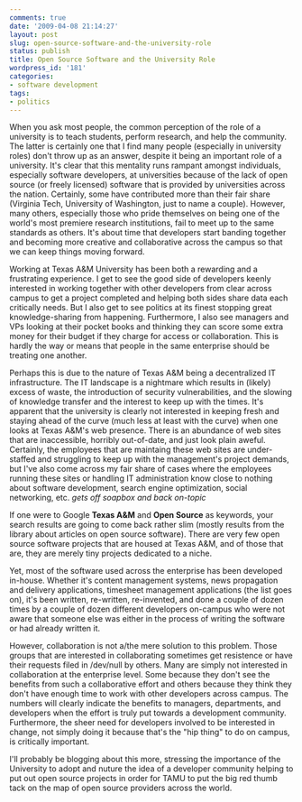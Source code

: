 ```yaml
---
comments: true
date: '2009-04-08 21:14:27'
layout: post
slug: open-source-software-and-the-university-role
status: publish
title: Open Source Software and the University Role
wordpress_id: '181'
categories:
- software development
tags:
- politics
---
```


When you ask most people, the common perception of the role of a university is to teach students, perform research, and help the community. The latter is certainly one that I find many people (especially in university roles) don't throw up as an answer, despite it being an important role of a university. It's clear that this mentality runs rampant amongst individuals, especially software developers, at universities because of the lack of open source (or freely licensed) software that is provided by universities across the nation. Certainly, some have contributed more than their fair share (Virginia Tech, University of Washington, just to name a couple). However, many others, especially those who pride themselves on being one of the world's most premiere research institutions, fail to meet up to the same standards as others. It's about time that developers start banding together and becoming more creative and collaborative across the campus so that we can keep things moving forward. 
<!--more-->
Working at Texas A&M University has been both a rewarding and a frustrating experience. I get to see the good side of developers keenly interested in working together with other developers from clear across campus to get a project completed and helping both sides share data each critically needs. But I also get to see politics at its finest stopping great knowledge-sharing from happening. Furthermore, I also see managers and VPs looking at their pocket books and thinking they can score some extra money for their budget if they charge for access or collaboration. This is hardly the way or means that people in the same enterprise should be treating one another. 

Perhaps this is due to the nature of Texas A&M being a decentralized IT infrastructure. The IT landscape is a nightmare which results in  (likely) excess of waste, the introduction of security vulnerabilities, and the slowing of knowledge transfer and the interest to keep up with the times. It's apparent that the university is clearly not interested in keeping fresh and staying ahead of the curve (much less at least with the curve) when one looks at Texas A&M's web presence. There is an abundance of web sites that are inaccessible, horribly out-of-date, and just look plain aweful. Certainly, the employees that are maintaing these web sites are under-staffed and struggling to keep up with the management's project demands, but I've also come across my fair share of cases where the employees running these sites or handling IT administration know close to nothing about software development, search engine optimization, social networking, etc. *gets off soapbox and back on-topic*

If one were to Google <strong>Texas A&M</strong> and <strong>Open Source</strong> as keywords, your search results are going to come back rather slim (mostly results from the library about articles on open source software). There are very few open source software projects that are housed at Texas A&M, and of those that are, they are merely tiny projects dedicated to a niche. 

Yet, most of the software used across the enterprise has been developed in-house. Whether it's content management systems, news propagation and delivery applications, timesheet management applications (the list goes on), it's been written, re-written, re-invented, and done a couple of dozen times by a couple of dozen different developers on-campus who were not aware that someone else was either in the process of writing the software or had already written it. 

However, collaboration is not a/the mere solution to this problem. Those groups that are interested in collaborating sometimes get resistence or have their requests filed in /dev/null by others. Many are simply not interested in collaboration at the enterprise level. Some because they don't see the benefits from such a collaborative effort and others because they think they don't have enough time to work with other developers across campus. The numbers will clearly indicate the benefits to managers, departments, and developers when the effort is truly put towards a development community. Furthermore, the sheer need for developers involved to be interested in change, not simply doing it because that's the "hip thing" to do on campus, is critically important.

I'll probably be blogging about this more, stressing the importance of the University to adopt and nuture the idea of a developer community helping to put out open source projects in order for TAMU to put the big red thumb tack on the map of open source providers across the world. 
